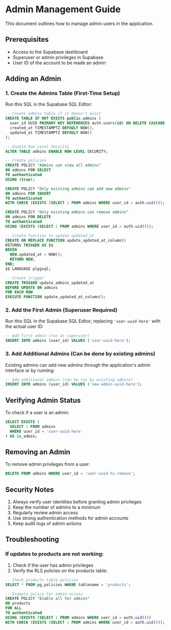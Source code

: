 # Admin Management Guide

This document outlines how to manage admin users in the application.

## Prerequisites
- Access to the Supabase dashboard
- Superuser or admin privileges in Supabase
- User ID of the account to be made an admin

## Adding an Admin

### 1. Create the Admins Table (First-Time Setup)

Run this SQL in the Supabase SQL Editor:

```sql
-- Create admins table if it doesn't exist
CREATE TABLE IF NOT EXISTS public.admins (
  user_id UUID PRIMARY KEY REFERENCES auth.users(id) ON DELETE CASCADE,
  created_at TIMESTAMPTZ DEFAULT NOW(),
  updated_at TIMESTAMPTZ DEFAULT NOW()
);

-- Enable Row Level Security
ALTER TABLE admins ENABLE ROW LEVEL SECURITY;

-- Create policies
CREATE POLICY "Admins can view all admins" 
ON admins FOR SELECT 
TO authenticated 
USING (true);

CREATE POLICY "Only existing admins can add new admins" 
ON admins FOR INSERT 
TO authenticated 
WITH CHECK (EXISTS (SELECT 1 FROM admins WHERE user_id = auth.uid()));

CREATE POLICY "Only existing admins can remove admins" 
ON admins FOR DELETE 
TO authenticated 
USING (EXISTS (SELECT 1 FROM admins WHERE user_id = auth.uid()));

-- Create function to update updated_at
CREATE OR REPLACE FUNCTION update_updated_at_column()
RETURNS TRIGGER AS $$
BEGIN
  NEW.updated_at = NOW();
  RETURN NEW;
END;
$$ LANGUAGE plpgsql;

-- Create trigger
CREATE TRIGGER update_admins_updated_at
BEFORE UPDATE ON admins
FOR EACH ROW
EXECUTE FUNCTION update_updated_at_column();
```

### 2. Add the First Admin (Superuser Required)

Run this SQL in the Supabase SQL Editor, replacing `'user-uuid-here'` with the actual user ID:

```sql
-- Add first admin (run as superuser)
INSERT INTO admins (user_id) VALUES ('user-uuid-here');
```

### 3. Add Additional Admins (Can be done by existing admins)

Existing admins can add new admins through the application's admin interface or by running:

```sql
-- Add additional admins (can be run by existing admins)
INSERT INTO admins (user_id) VALUES ('new-admin-uuid-here');
```

## Verifying Admin Status

To check if a user is an admin:

```sql
SELECT EXISTS (
  SELECT 1 FROM admins 
  WHERE user_id = 'user-uuid-here'
) AS is_admin;
```

## Removing an Admin

To remove admin privileges from a user:

```sql
DELETE FROM admins WHERE user_id = 'user-uuid-to-remove';
```

## Security Notes

1. Always verify user identities before granting admin privileges
2. Keep the number of admins to a minimum
3. Regularly review admin access
4. Use strong authentication methods for admin accounts
5. Keep audit logs of admin actions

## Troubleshooting

### If updates to products are not working:

1. Check if the user has admin privileges
2. Verify the RLS policies on the products table:

```sql
-- Check products table policies
SELECT * FROM pg_policies WHERE tablename = 'products';

-- Example policy for admin access
CREATE POLICY "Enable all for admins" 
ON products
FOR ALL
TO authenticated
USING (EXISTS (SELECT 1 FROM admins WHERE user_id = auth.uid()))
WITH CHECK (EXISTS (SELECT 1 FROM admins WHERE user_id = auth.uid()));
```
